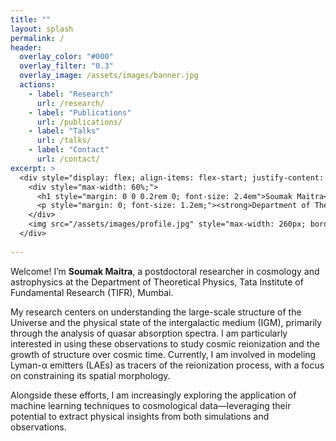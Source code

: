 ```yaml
---
title: ""
layout: splash
permalink: /
header:
  overlay_color: "#000"
  overlay_filter: "0.3"
  overlay_image: /assets/images/banner.jpg
  actions:
    - label: "Research"
      url: /research/
    - label: "Publications"
      url: /publications/
    - label: "Talks"
      url: /talks/
    - label: "Contact"
      url: /contact/
excerpt: >
  <div style="display: flex; align-items: flex-start; justify-content: space-between; gap: 2rem; margin-top: -2.5rem;">
    <div style="max-width: 60%;">
      <h1 style="margin: 0 0 0.2rem 0; font-size: 2.4em">Soumak Maitra</h1>
      <p style="margin: 0; font-size: 1.2em;"><strong>Department of Theoretical Physics, TIFR, Mumbai.</strong></p>
    </div>
    <img src="/assets/images/profile.jpg" style="max-width: 260px; border-radius: 8px;" alt="Profile photo">
  </div>
  
---
```


Welcome! I’m **Soumak Maitra**, a postdoctoral researcher in cosmology and astrophysics at the Department of Theoretical Physics, Tata Institute of Fundamental Research (TIFR), Mumbai.

My research centers on understanding the large-scale structure of the Universe and the physical state of the intergalactic medium (IGM), primarily through the analysis of quasar absorption spectra. I am particularly interested in using these observations to study cosmic reionization and the growth of structure over cosmic time. Currently, I am involved in modeling Lyman-α emitters (LAEs) as tracers of the reionization process, with a focus on constraining its spatial morphology.

Alongside these efforts, I am increasingly exploring the application of machine learning techniques to cosmological data—leveraging their potential to extract physical insights from both simulations and observations.


